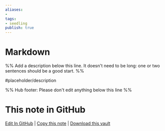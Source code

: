 ```yaml
---
aliases: 
- 
tags:
- seedling
publish: true
---
```


# Markdown

%% Add a description below this line. It doesn't need to be long: one or two sentences should be a good start. %%

#placeholder/description 

%% Hub footer: Please don't edit anything below this line %%

# This note in GitHub

<span class="git-footer">[Edit In GitHub](https://github.dev/obsidian-community/obsidian-hub/blob/main/05%20-%20Concepts/Markdown.md "git-hub-edit-note") | [Copy this note](https://raw.githubusercontent.com/obsidian-community/obsidian-hub/main/05%20-%20Concepts/Markdown.md "git-hub-copy-note") | [Download this vault](https://github.com/obsidian-community/obsidian-hub/archive/refs/heads/main.zip "git-hub-download-vault") </span>
